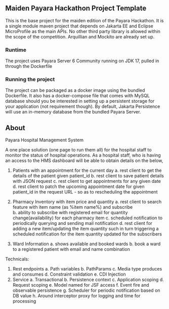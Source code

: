 ## Maiden Payara Hackathon Project Template

This is the base project for the maiden edition of the Payara Hackathon. It is a single module maven project that depends on Jakarta EE and Eclipse MicroProfile as the main APIs. No other third party library is allowed within the scope of the competition. Arquillian and Mockito are already set up. 

### Runtime
The project uses Payara Server 6 Community running on JDK 17, pulled in through the Dockerfile

### Running the project
The project can be packaged as a docker image using the bundled Dockerfile. It also has a docker-compose file that comes with MySQL database should you be interested in setting up a persistent storage for your application (not requirement though). By default, Jakarta Persistence will use an in-memory database from the bundled Payara Server. 


## About
Payara Hospital Management System

A one place solution (one page to run them all) for the hospital staff to monitor the status of hospital operations.
As a hospital staff, who is having an access to the HMS dashboard will be able to obtain details on the below,
1. Patients with an appointment for the current day
	a. rest client to get the details of the patient given patient_id 
	b. rest client to save patient details with JSON request
	c. rest client to get appointments for any given date
	d. rest client to patch the upcoming appointment date for given patient_id in the request URL - so as to rescheduling the appointment

2. Pharmacy Inventory with item price and quantity
	a. rest client to search feature with item name (as %item name%) and subscribe  
	b. ability to subscribe with registered email for quantity change(availability) for each pharmacy item
	c. scheduled notification to periodically querying and sending mail notification
	d. rest client for adding a new item/updating the item quantity such in turn triggering a scheduled notification for the item quantity updated for the subscribers
3. Ward Information
	a. shows available and booked wards
	b. book a ward to a registered patient with email and name combination
	
	
Technicals:
1. Rest endpoints
	a. Path variables
	b. PathParams
	c. Media type produces and consumes
	d. Constraint validation
	e. CDI Injection
2. Service
	a. Transactional
	b. Persistence context
	c. Application scoping
	d. Request scoping
	e. Model named for JSF access
	f. Event fire and observable persistence
	g. Scheduler for periodic notification based on DB value
	h. Around interceptor proxy for logging and time for processing
	